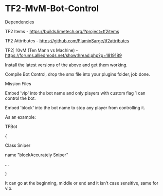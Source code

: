 # TF2-MvM-Bot-Control

Dependencies

TF2 Items - https://builds.limetech.org/?project=tf2items

TF2 Atttributes - https://github.com/FlaminSarge/tf2attributes

TF2] 10vM (Ten Mann vs Machine) - https://forums.alliedmods.net/showthread.php?p=1819189

Install the latest versions of the above and get them working.

Compile Bot Control, drop the smx file into your plugins folder, job done.



Mission Files

Embed 'vip' into the bot name and only players with custom flag 1 can control the bot.

Embed 'block' into the bot name to stop any player from controlling it.


As an example:

TFBot

{

  Class Sniper
  
  name "blockAccurately Sniper"
  
...
  
}


 It can go at the beginning, middle or end and it isn't case sensitive, same for vip.

